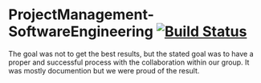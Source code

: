 # ProjectManagement-SoftwareEngineering [![Build Status](https://dev.azure.com/LucJoosten1234/LucJoosten1234/_apis/build/status/LucJoostenNL.ProjectManagement-SoftwareEngineering?branchName=master)](https://dev.azure.com/LucJoosten1234/LucJoosten1234/_build/latest?definitionId=8&branchName=master)
The goal was not to get the best results, but the stated goal was to have a proper and successful process with the collaboration within our group. It was mostly documention but we were proud of the result.
